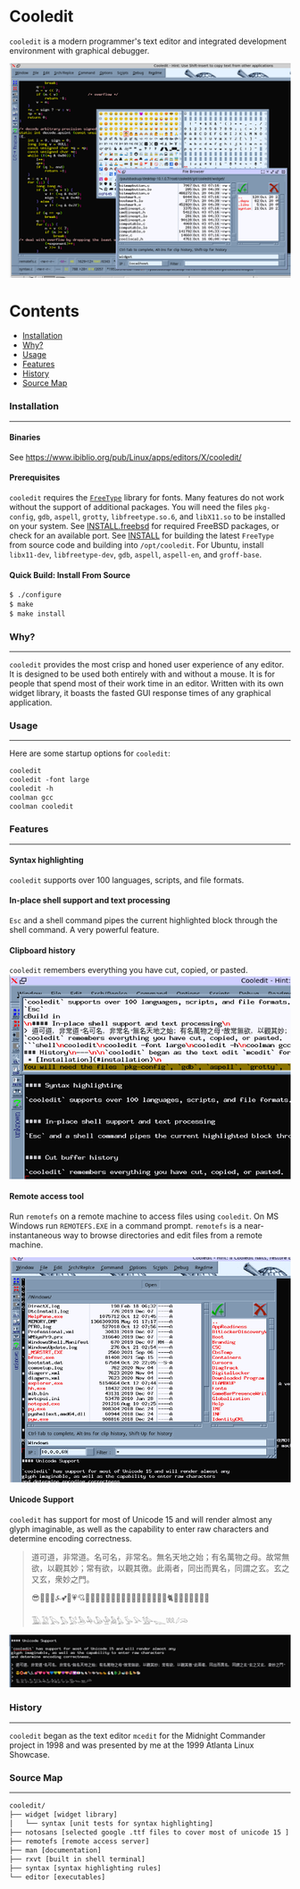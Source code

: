 # Cooledit

`cooledit` is a modern programmer's text editor and integrated development environment with graphical debugger.

![Cooledit Desktop](screenshot.gif)

Contents
========

 * [Installation](#installation)
 * [Why?](#why)
 * [Usage](#usage)
 * [Features](#features)
 * [History](#history)
 * [Source Map](#source-map)


### Installation
---


#### Binaries

See https://www.ibiblio.org/pub/Linux/apps/editors/X/cooledit/


#### Prerequisites

`cooledit` requires the [`FreeType`](http://freetype.org/) library for fonts.
Many features do not work without the support of additional packages.
You will need the files `pkg-config`, `gdb`, `aspell`, `grotty`, `libfreetype.so.6`, and `libX11.so` to be installed on your system.
See [INSTALL.freebsd](https://github.com/paulsheer/cooledit/blob/master/INSTALL.freebsd) for required FreeBSD packages, or check for an available port.
See [INSTALL](https://github.com/paulsheer/cooledit/blob/master/INSTALL) for building the latest `FreeType` from source code and building into `/opt/cooledit`.
For Ubuntu, install `libx11-dev`, `libfreetype-dev`, `gdb`, `aspell`, `aspell-en`, and `groff-base`.


#### Quick Build: Install From Source

```bash
$ ./configure
$ make
$ make install
```


### Why?
---

`cooledit` provides the most crisp and honed user experience of any editor. It is designed
to be used both entirely with and without a mouse. It is for people that spend most of their
work time in an editor. Written with its own widget library, it boasts the fasted GUI response
times of any graphical application.


### Usage
---

Here are some startup options for `cooledit`:


```shell
cooledit
cooledit -font large
cooledit -h
coolman gcc
coolman cooledit
```



### Features
---

#### Syntax highlighting

`cooledit` supports over 100 languages, scripts, and file formats.


#### In-place shell support and text processing

`Esc` and a shell command pipes the current highlighted block through the shell command. A very powerful feature.


#### Clipboard history

`cooledit` remembers everything you have cut, copied, or pasted.
![Clipboard history](screenshot2.gif)


#### Remote access tool

Run `remotefs` on a remote machine to access files using `cooledit`. On MS Windows run `REMOTEFS.EXE` in a command prompt.
`remotefs` is a near-instantaneous way to browse directories and edit files from a remote machine.

![Remote access tool](screenshot4.gif)


#### Unicode Support

`cooledit` has support for most of Unicode 15 and will render almost any
glyph imaginable, as well as the capability to enter raw characters
and determine encoding correctness.

> 道可道，非常道。名可名，非常名。無名天地之始；有名萬物之母。故常無欲，以觀其妙；常有欲，以觀其徼。此兩者，同出而異名，同謂之玄。玄之又玄，衆妙之門。
> 
> 😎🛟🚚🔧⍼💕💖💗💘💙💚💛💜💝💞💟💌🐀🐁🐂🐃🐄🐅🐆🐇🐈🐉🐊🐋🐌🐍🐎🐏
> 
> 𓅀𓅁𓅂𓅃𓅄𓅅𓅆𓅇𓅈𓅉𓅊𓅚𓅪𓅺𓆊𓆚𓆪𓆺

![Unicode examples](screenshot3.gif)


### History
---

`cooledit` began as the text editor `mcedit` for the Midnight Commander
project in 1998 and was presented by me at the 1999 Atlanta Linux Showcase.


### Source Map
---

```
cooledit/
├── widget [widget library]
│   └── syntax [unit tests for syntax highlighting]
├── notosans [selected google .ttf files to cover most of unicode 15 ]
├── remotefs [remote access server]
├── man [documentation]
├── rxvt [built in shell terminal]
├── syntax [syntax highlighting rules]
└── editor [executables]
```

